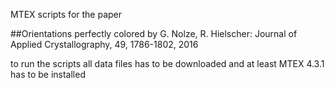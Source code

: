 MTEX scripts for the paper

##Orientations perfectly colored
by G. Nolze, R. Hielscher: Journal of Applied Crystallography, 49, 1786-1802, 2016

to run the scripts all data files has to be downloaded and at least MTEX 4.3.1 has to be installed
